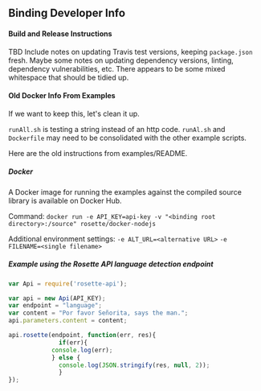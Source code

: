 ## Binding Developer Info

#### Build and Release Instructions
TBD
Include notes on updating Travis test versions, keeping `package.json` fresh.
Maybe some notes on updating dependency versions, linting, dependency vulnerabilities, etc.
There appears to be some mixed whitespace that should be tidied up.


#### Old Docker Info From Examples
If we want to keep this, let's clean it up.

`runAll.sh` is testing a string instead of an http code.
`runAl.sh` and `Dockerfile` may need to be consolidated with the other example scripts.

Here are the old instructions from examples/README.

##### Docker
A Docker image for running the examples against the compiled source library is available on Docker Hub.

Command: `docker run -e API_KEY=api-key -v "<binding root directory>:/source" rosette/docker-nodejs`

Additional environment settings:
`-e ALT_URL=<alternative URL>`
`-e FILENAME=<single filename>`

##### Example using the Rosette API language detection endpoint
```javascript
var Api = require('rosette-api');

var api = new Api(API_KEY);
var endpoint = "language";
var content = "Por favor Señorita, says the man.";
api.parameters.content = content;

api.rosette(endpoint, function(err, res){
		      if(err){
			console.log(err);
			} else {
			  console.log(JSON.stringify(res, null, 2));
			  }
});
```
